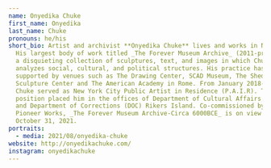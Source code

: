 ```yaml
---
name: Onyedika Chuke
first_name: Onyedika
last_name: Chuke
pronouns: he/his
short_bio: Artist and archivist **Onyedika Chuke** lives and works in New York.
  His largest body of work titled _The Forever Museum Archive_ (2011-present) is
  a disquieting collection of sculptures, text, and images in which Chuke
  analyzes social, cultural, and political structures. His practice has been
  supported by venues such as The Drawing Center, SCAD Museum, The Shed,
  Sculpture Center and The American Academy in Rome. From January 2018-2019,
  Chuke served as New York City Public Artist in Residence (P.A.I.R). The
  position placed him in the offices of Department of Cultural Affairs (DCLA)
  and Department of Corrections (DOC) Rikers Island. Co-commissioned by LMCC and
  Pioneer Works, _The Forever Museum Archive-Circa 6000BCE_ is on view through
  October 31, 2021.
portraits:
  - media: 2021/08/onyedika-chuke
website: http://onyedikachuke.com/
instagram: onyedikachuke
---
```

